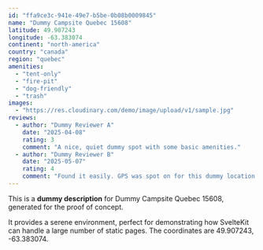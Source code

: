 ```yaml
---
id: "ffa9ce3c-941e-49e7-b5be-0b08b0009845"
name: "Dummy Campsite Quebec 15608"
latitude: 49.907243
longitude: -63.383074
continent: "north-america"
country: "canada"
region: "quebec"
amenities:
  - "tent-only"
  - "fire-pit"
  - "dog-friendly"
  - "trash"
images:
  - "https://res.cloudinary.com/demo/image/upload/v1/sample.jpg"
reviews:
  - author: "Dummy Reviewer A"
    date: "2025-04-08"
    rating: 3
    comment: "A nice, quiet dummy spot with some basic amenities."
  - author: "Dummy Reviewer B"
    date: "2025-05-07"
    rating: 4
    comment: "Found it easily. GPS was spot on for this dummy location."
---
```


This is a **dummy description** for Dummy Campsite Quebec 15608, generated for the proof of concept.

It provides a serene environment, perfect for demonstrating how SvelteKit can handle a large number of static pages. The coordinates are 49.907243, -63.383074.
